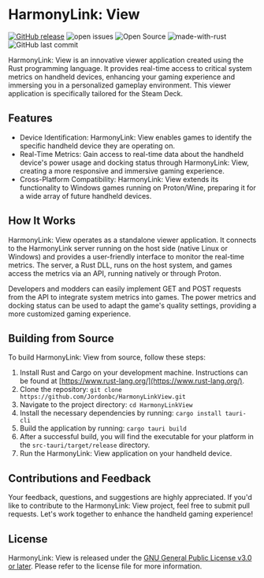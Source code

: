 # HarmonyLink: View

[![GitHub release](https://img.shields.io/github/release/Jordonbc/HarmonyLinkView)](https://github.com/Jordonbc/HarmonyLinkView/releases/)
![open issues](https://img.shields.io/github/issues-raw/Jordonbc/HarmonyLinkView)
![Open Source](https://badges.frapsoft.com/os/v1/open-source.svg?v=104)
![made-with-rust](https://img.shields.io/badge/Made%20With-Rust-Green)
![GitHub last commit](https://img.shields.io/github/last-commit/Jordonbc/HarmonyLinkView)

HarmonyLink: View is an innovative viewer application created using the Rust programming language. It provides real-time access to critical system metrics on handheld devices, enhancing your gaming experience and immersing you in a personalized gameplay environment. This viewer application is specifically tailored for the Steam Deck.

## Features

- Device Identification: HarmonyLink: View enables games to identify the specific handheld device they are operating on.
- Real-Time Metrics: Gain access to real-time data about the handheld device's power usage and docking status through HarmonyLink: View, creating a more responsive and immersive gaming experience.
- Cross-Platform Compatibility: HarmonyLink: View extends its functionality to Windows games running on Proton/Wine, preparing it for a wide array of future handheld devices.

## How It Works

HarmonyLink: View operates as a standalone viewer application. It connects to the HarmonyLink server running on the host side (native Linux or Windows) and provides a user-friendly interface to monitor the real-time metrics. The server, a Rust DLL, runs on the host system, and games access the metrics via an API, running natively or through Proton.

Developers and modders can easily implement GET and POST requests from the API to integrate system metrics into games. The power metrics and docking status can be used to adapt the game's quality settings, providing a more customized gaming experience.

## Building from Source

To build HarmonyLink: View from source, follow these steps:

1. Install Rust and Cargo on your development machine. Instructions can be found at [https://www.rust-lang.org/](https://www.rust-lang.org/).
2. Clone the repository: `git clone https://github.com/Jordonbc/HarmonyLinkView.git`
3. Navigate to the project directory: `cd HarmonyLinkView`
4. Install the necessary dependencies by running: `cargo install tauri-cli`
5. Build the application by running: `cargo tauri build`
6. After a successful build, you will find the executable for your platform in the `src-tauri/target/release` directory.
7. Run the HarmonyLink: View application on your handheld device.

## Contributions and Feedback

Your feedback, questions, and suggestions are highly appreciated. If you'd like to contribute to the HarmonyLink: View project, feel free to submit pull requests. Let's work together to enhance the handheld gaming experience!

## License

HarmonyLink: View is released under the [GNU General Public License v3.0 or later](https://www.gnu.org/licenses/gpl-3.0.en.html). Please refer to the license file for more information.
